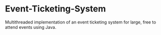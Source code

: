 # Event-Ticketing-System
Multithreaded implementation of an event ticketing system for large, free to attend events using Java. 
